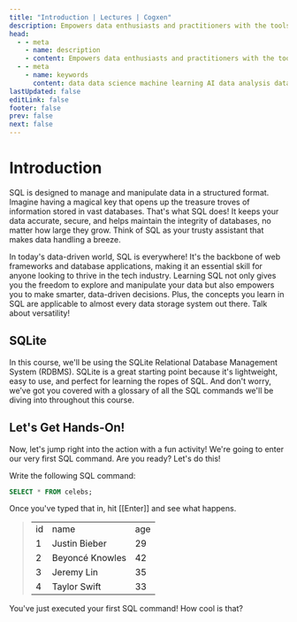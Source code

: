 ```yaml
---
title: "Introduction | Lectures | Cogxen"
description: Empowers data enthusiasts and practitioners with the tools and knowledge to unlock the potential of data.
head:
  - - meta
    - name: description
    - content: Empowers data enthusiasts and practitioners with the tools and knowledge to unlock the potential of data.
  - - meta
    - name: keywords
      content: data data science machine learning AI data analysis data-driven data enthusiasts data practitioners
lastUpdated: false
editLink: false
footer: false
prev: false
next: false
---
```


# Introduction

SQL is designed to manage and manipulate data in a structured format. Imagine having a magical key that opens up the treasure troves of information stored in vast databases. That's what SQL does! It keeps your data accurate, secure, and helps maintain the integrity of databases, no matter how large they grow. Think of SQL as your trusty assistant that makes data handling a breeze.

In today's data-driven world, SQL is everywhere! It's the backbone of web frameworks and database applications, making it an essential skill for anyone looking to thrive in the tech industry. Learning SQL not only gives you the freedom to explore and manipulate your data but also empowers you to make smarter, data-driven decisions. Plus, the concepts you learn in SQL are applicable to almost every data storage system out there. Talk about versatility!

## SQLite

In this course, we'll be using the SQLite Relational Database Management System (RDBMS). SQLite is a great starting point because it's lightweight, easy to use, and perfect for learning the ropes of SQL. And don't worry, we’ve got you covered with a glossary of all the SQL commands we'll be diving into throughout this course.

## Let's Get Hands-On!

Now, let's jump right into the action with a fun activity! We're going to enter our very first SQL command. Are you ready? Let's do this!

Write the following SQL command:

```sql :line-numbers
SELECT * FROM celebs;
```

Once you've typed that in, hit [[Enter]] and see what happens.

> |     |                 |     |
> | --- | --------------- | --- |
> | id  | name            | age |
> | 1   | Justin Bieber   | 29  |
> | 2   | Beyoncé Knowles | 42  |
> | 3   | Jeremy Lin      | 35  |
> | 4   | Taylor Swift    | 33  |

You've just executed your first SQL command! How cool is that?
